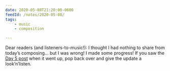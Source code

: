 ```yaml
---
date: 2020-05-08T21:20:00-0600
feedId: /notes/2020-05-08/
tags:
    - music
    - composition

---
```


Dear readers (and listeners-to-music!): I thought I had nothing to share from today’s composing… but I was wrong! I made some progress! If you saw the [Day 5 post][day-5] when it went up, pop back over and give the update a look’n’listen.

[day-5]: https://v5.chriskrycho.com/journal/crew-dragon-fanfare/day-5/
